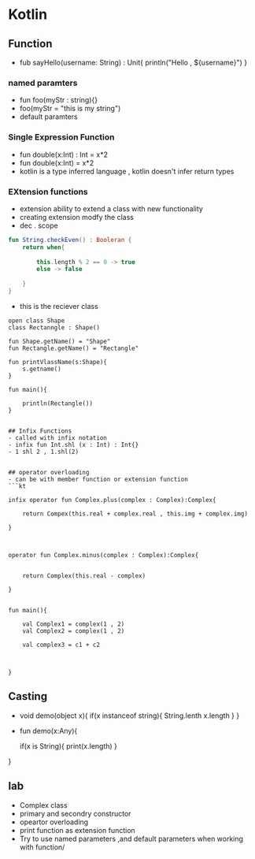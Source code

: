 # Kotlin

## Function
- fub sayHello(username: String) : Unit{
	println("Hello , ${username}")
}

### named paramters
- fun foo(myStr : string){}
- foo(myStr = "this is my string")
- default paramters

### Single Expression Function
- fun double(x:Int) : Int = x*2
- fun double(x:Int) = x*2
- kotlin is a type inferred language , kotlin doesn't infer return types


### EXtension functions
- extension ability to extend a class with new functionality
- creating extension modfy the class
- dec . scope
```kt
fun String.checkEven() : Booleran {
	return when{
		
		this.length % 2 == 0 -> true
		else -> false
	
	}
}
```
- this is the reciever class
```
open class Shape
class Rectanngle : Shape()

fun Shape.getName() = "Shape"
fun Rectangle.getName() = "Rectangle"

fun printVlassName(s:Shape){
	s.getname()
}

fun main(){

	println(Rectangle())
}


## Infix Functions
- called with infix notation
- infix fun Int.shl (x : Int) : Int{}
- 1 shl 2 , 1.shl(2)


## operator overloading
- can be with member function or extension function
```kt

infix operator fun Complex.plus(complex : Complex):Complex{

	return Compex(this.real + complex.real , this.img + complex.img)

}



operator fun Complex.minus(complex : Complex):Complex{

	
	return Complex(this.real - complex)

}


fun main(){

	val Complex1 = complex(1 , 2)
	val Complex2 = complex(1 , 2)
	
	val complex3 = c1 + c2
	


}

```

## Casting
- void demo(object x){
	if(x instanceof string){
		String.lenth
		x.length
	}
}


- fun demo(x:Any){
	
	if(x is String){
		print(x.length)
	}
	
}



## lab
- Complex class
- primary and secondry constructor
- opeartor overloading
- print function as extension function
- Try to use named parameters ,and default parameters when working with function/
 	
	
	




















```





